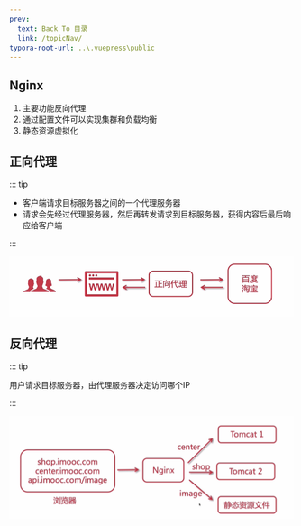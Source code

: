 ```yaml
---
prev:
  text: Back To 目录
  link: /topicNav/
typora-root-url: ..\.vuepress\public
---
```






## Nginx

1. 主要功能反向代理
2. 通过配置文件可以实现集群和负载均衡
3. 静态资源虚拟化



## 正向代理

::: tip

- 客户端请求目标服务器之间的一个代理服务器
- 请求会先经过代理服务器，然后再转发请求到目标服务器，获得内容后最后响应给客户端

:::

![](/images/nginx/image-20210313111057159.png)

## 反向代理

::: tip

用户请求目标服务器，由代理服务器决定访问哪个IP

:::

![](/images/nginx/image-20210313113900253.png)
